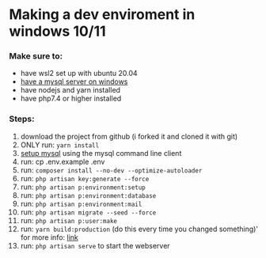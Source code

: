 # Making a dev enviroment in windows 10/11

### Make sure to:
- have wsl2 set up with ubuntu 20.04
- [have a mysql server on windows](https://dev.mysql.com/downloads/installer/)
- have nodejs and yarn installed
- have php7.4 or higher installed

### Steps:
1.  download the project from github (i forked it and cloned it with git)
2.  ONLY run: `yarn install`
3.  [setup mysql](https://pterodactyl.io/tutorials/mysql_setup.html) using the mysql command line client
4.  run: cp .env.example .env
5.  run: `composer install --no-dev --optimize-autoloader`
6.  run: `php artisan key:generate --force`
7.  run: `php artisan p:environment:setup`
8.  run: `php artisan p:environment:database`
9. run: `php artisan p:environment:mail`
10. run: `php artisan migrate --seed --force`
11. run: `php artisan p:user:make`
12. run: `yarn build:production` (do this every time you changed something)' for more info: [link](https://pterodactyl.io/community/customization/panel.html)
13. run: `php artisan serve` to start the webserver
